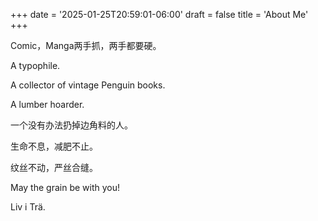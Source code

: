 +++
date = '2025-01-25T20:59:01-06:00'
draft = false
title = 'About Me'
+++

Comic，Manga两手抓，两手都要硬。

A typophile.

A collector of vintage Penguin books.

A lumber hoarder.

一个没有办法扔掉边角料的人。

生命不息，减肥不止。

纹丝不动，严丝合缝。

May the grain be with you!

Liv i Trä.